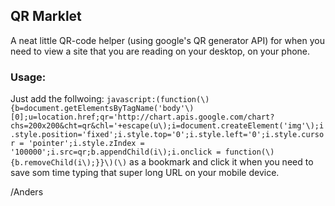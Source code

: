 ## QR Marklet
A neat little QR-code helper (using google's QR generator API) for when you need to view a site that you are reading on your desktop, on your phone. 

### Usage:
Just add the follwoing: 
`javascript:(function(\){b=document.getElementsByTagName('body'\)[0];u=location.href;qr='http://chart.apis.google.com/chart?chs=200x200&cht=qr&chl='+escape(u\);i=document.createElement('img'\);i.style.position='fixed';i.style.top='0';i.style.left='0';i.style.cursor = 'pointer';i.style.zIndex = '100000';i.src=qr;b.appendChild(i\);i.onclick = function(\){b.removeChild(i\);}}\)(\)` 
as a bookmark and click it when you need to save som time typing that super long URL on your mobile device.

/Anders